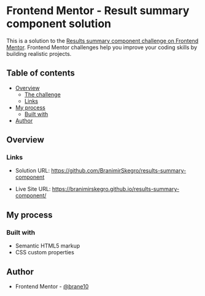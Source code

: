 # Frontend Mentor - Result summary component solution

This is a solution to the [Results summary component challenge on Frontend Mentor](https://www.frontendmentor.io/challenges/results-summary-component-CE_K6s0maV). Frontend Mentor challenges help you improve your coding skills by building realistic projects. 

## Table of contents

- [Overview](#overview)
  - [The challenge](#the-challenge)
  - [Links](#links)
- [My process](#my-process)
  - [Built with](#built-with)
- [Author](#author)

## Overview


### Links

- Solution URL: https://github.com/BranimirSkegro/results-summary-component

- Live Site URL: https://branimirskegro.github.io/results-summary-component/

## My process

### Built with

- Semantic HTML5 markup
- CSS custom properties

## Author

- Frontend Mentor - [@brane10](https://www.frontendmentor.io/profile/brane10)
